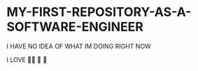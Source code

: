 # MY-FIRST-REPOSITORY-AS-A-SOFTWARE-ENGINEER
I HAVE NO IDEA OF WHAT IM DOING RIGHT NOW

I LOVE 👯‍♀️ 🏈 🎹
